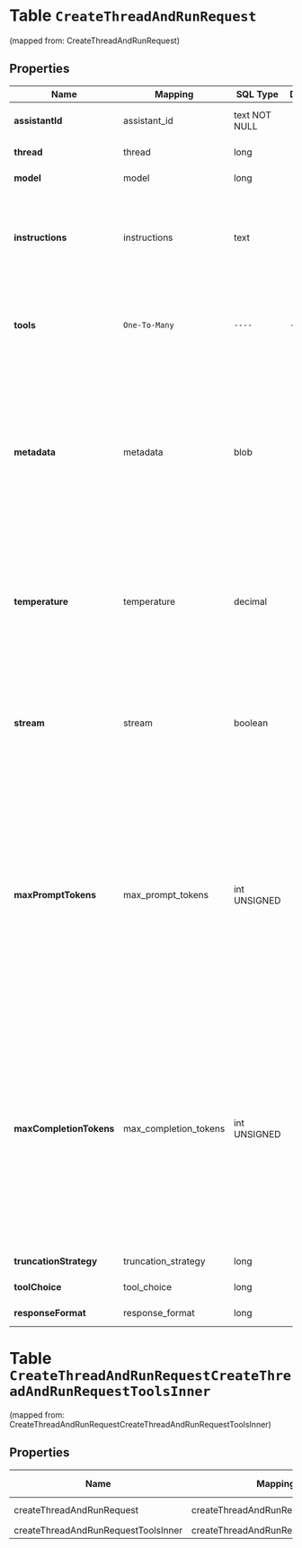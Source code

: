 
# Table `CreateThreadAndRunRequest`
(mapped from: CreateThreadAndRunRequest)

## Properties
Name | Mapping | SQL Type | Default | Type | Description | Notes
---- | ------- | -------- | ------- | ---- | ----------- | -----
**assistantId** | assistant_id | text NOT NULL |  | **kotlin.String** | The ID of the [assistant](/docs/api-reference/assistants) to use to execute this run. | 
**thread** | thread | long |  | [**CreateThreadRequest**](CreateThreadRequest.md) |  |  [optional] [foreignkey]
**model** | model | long |  | [**CreateRunRequestModel**](CreateRunRequestModel.md) |  |  [optional] [foreignkey]
**instructions** | instructions | text |  | **kotlin.String** | Override the default system message of the assistant. This is useful for modifying the behavior on a per-run basis. |  [optional]
**tools** | `One-To-Many` | `----` | `----`  | [**kotlin.Array&lt;CreateThreadAndRunRequestToolsInner&gt;**](CreateThreadAndRunRequestToolsInner.md) | Override the tools the assistant can use for this run. This is useful for modifying the behavior on a per-run basis. |  [optional]
**metadata** | metadata | blob |  | [**kotlin.Any**](.md) | Set of 16 key-value pairs that can be attached to an object. This can be useful for storing additional information about the object in a structured format. Keys can be a maximum of 64 characters long and values can be a maxium of 512 characters long.  |  [optional]
**temperature** | temperature | decimal |  | [**java.math.BigDecimal**](java.math.BigDecimal.md) | What sampling temperature to use, between 0 and 2. Higher values like 0.8 will make the output more random, while lower values like 0.2 will make it more focused and deterministic.  |  [optional]
**stream** | stream | boolean |  | **kotlin.Boolean** | If &#x60;true&#x60;, returns a stream of events that happen during the Run as server-sent events, terminating when the Run enters a terminal state with a &#x60;data: [DONE]&#x60; message.  |  [optional]
**maxPromptTokens** | max_prompt_tokens | int UNSIGNED |  | **kotlin.Int** | The maximum number of prompt tokens that may be used over the course of the run. The run will make a best effort to use only the number of prompt tokens specified, across multiple turns of the run. If the run exceeds the number of prompt tokens specified, the run will end with status &#x60;complete&#x60;. See &#x60;incomplete_details&#x60; for more info.  |  [optional]
**maxCompletionTokens** | max_completion_tokens | int UNSIGNED |  | **kotlin.Int** | The maximum number of completion tokens that may be used over the course of the run. The run will make a best effort to use only the number of completion tokens specified, across multiple turns of the run. If the run exceeds the number of completion tokens specified, the run will end with status &#x60;incomplete&#x60;. See &#x60;incomplete_details&#x60; for more info.  |  [optional]
**truncationStrategy** | truncation_strategy | long |  | [**TruncationObject**](TruncationObject.md) |  |  [optional] [foreignkey]
**toolChoice** | tool_choice | long |  | [**AssistantsApiToolChoiceOption**](AssistantsApiToolChoiceOption.md) |  |  [optional] [foreignkey]
**responseFormat** | response_format | long |  | [**AssistantsApiResponseFormatOption**](AssistantsApiResponseFormatOption.md) |  |  [optional] [foreignkey]






# **Table `CreateThreadAndRunRequestCreateThreadAndRunRequestToolsInner`**
(mapped from: CreateThreadAndRunRequestCreateThreadAndRunRequestToolsInner)

## Properties
Name | Mapping | SQL Type | Default | Type | Description | Notes
---- | ------- | -------- | ------- | ---- | ----------- | -----
createThreadAndRunRequest | createThreadAndRunRequest | long | | kotlin.Long | Primary Key | *one*
createThreadAndRunRequestToolsInner | createThreadAndRunRequestToolsInner | long | | kotlin.Long | Foreign Key | *many*











